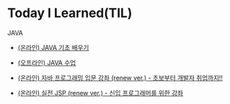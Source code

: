 # Today I Learned(TIL)

JAVA

- [ (온라인) JAVA 기초 배우기](<JAVA/(온라인)JAVA 기초 배우기.md>)

- [ (오프라인) JAVA 수업](<JAVA/(오프라인)JAVA 수업.md>)

- [ (온라인) 자바 프로그래밍 입문 강좌 (renew ver.) - 초보부터 개발자 취업까지!!](<JAVA/(온라인) JAVA 프로그래밍 입문 강좌 (renew ver.) - 초보부터 개발자 취업까지!! .md>)

- [ (온라인) 실전 JSP (renew ver.) - 신입 프로그래머를 위한 강좌](<JSP/(온라인)실전 JSP (renew ver.) - 신입 프로그래머를 위한 강좌.md>)
